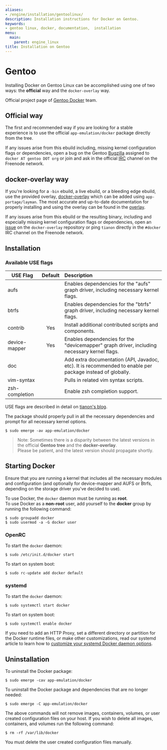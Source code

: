 ```yaml
---
aliases:
- /engine/installation/gentoolinux/
description: Installation instructions for Docker on Gentoo.
keywords:
- gentoo linux, docker, documentation,  installation
menu:
  main:
    parent: engine_linux
title: Installation on Gentoo
---
```


# Gentoo

Installing Docker on Gentoo Linux can be accomplished using one of two ways: the **official** way and the `docker-overlay` way.

Official project page of [Gentoo Docker](https://wiki.gentoo.org/wiki/Project:Docker) team.

## Official way
The first and recommended way if you are looking for a stable  
experience is to use the official `app-emulation/docker` package directly  
from the tree.

If any issues arise from this ebuild including, missing kernel
configuration flags or dependencies, open a bug
on the Gentoo [Bugzilla](https://bugs.gentoo.org) assigned to `docker AT gentoo DOT org`
or join and ask in the official
[IRC](http://webchat.freenode.net?channels=%23gentoo-containers&uio=d4) channel on the Freenode network.

## docker-overlay way

If you're looking for a `-bin` ebuild, a live ebuild, or a bleeding edge
ebuild, use the provided overlay, [docker-overlay](https://github.com/tianon/docker-overlay)
which can be added using `app-portage/layman`. The most accurate and
up-to-date documentation for properly installing and using the overlay
can be found in the [overlay](https://github.com/tianon/docker-overlay/blob/master/README.md#using-this-overlay).

If any issues arise from this ebuild or the resulting binary, including
and especially missing kernel configuration flags or dependencies,
open an [issue](https://github.com/tianon/docker-overlay/issues) on
the `docker-overlay` repository or ping `tianon` directly in the `#docker`
IRC channel on the Freenode network.

## Installation

### Available USE flags

| USE Flag      | Default | Description |
| ------------- |:-------:|:------------|
| aufs          |         |Enables dependencies for the "aufs" graph driver, including necessary kernel flags.|
| btrfs         |         |Enables dependencies for the "btrfs" graph driver, including necessary kernel flags.|
| contrib       |  Yes    |Install additional contributed scripts and components.|
| device-mapper |  Yes    |Enables dependencies for the "devicemapper" graph driver, including necessary kernel flags.|
| doc           |         |Add extra documentation (API, Javadoc, etc). It is recommended to enable per package instead of globally.|
| vim-syntax    |         |Pulls in related vim syntax scripts.|
| zsh-completion|         |Enable zsh completion support.|

USE flags are described in detail on [tianon's
blog](https://tianon.github.io/post/2014/05/17/docker-on-gentoo.html).

The package should properly pull in all the necessary dependencies and
prompt for all necessary kernel options.

    $ sudo emerge -av app-emulation/docker

>Note: Sometimes there is a disparity between the latest versions
>in the official **Gentoo tree** and the **docker-overlay**.  
>Please be patient, and the latest version should propagate shortly.

## Starting Docker

Ensure that you are running a kernel that includes all the necessary
modules and configuration (and optionally for device-mapper
and AUFS or Btrfs, depending on the storage driver you've decided to use).

To use Docker, the `docker` daemon must be running as **root**.  
To use Docker as a **non-root** user, add yourself to the **docker**
group by running the following command:

    $ sudo groupadd docker
    $ sudo usermod -a -G docker user

### OpenRC

To start the `docker` daemon:

    $ sudo /etc/init.d/docker start

To start on system boot:

    $ sudo rc-update add docker default

### systemd

To start the `docker` daemon:

    $ sudo systemctl start docker

To start on system boot:

    $ sudo systemctl enable docker

If you need to add an HTTP Proxy, set a different directory or partition for the
Docker runtime files, or make other customizations, read our systemd article to
learn how to [customize your systemd Docker daemon options](../../admin/systemd.md).

## Uninstallation

To uninstall the Docker package:

    $ sudo emerge -cav app-emulation/docker

To uninstall the Docker package and dependencies that are no longer needed:

    $ sudo emerge -C app-emulation/docker

The above commands will not remove images, containers, volumes, or user created
configuration files on your host. If you wish to delete all images, containers,
and volumes run the following command:

    $ rm -rf /var/lib/docker

You must delete the user created configuration files manually.
